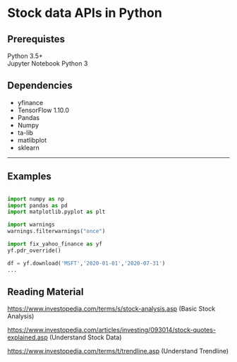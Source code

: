 # Stock data APIs in Python

## Prerequistes
Python 3.5+  
Jupyter Notebook Python 3  

## Dependencies  
* yfinance  
* TensorFlow 1.10.0  
* Pandas  
* Numpy  
* ta-lib  
* matlibplot  
* sklearn    
 
______________________________________________________________________________________________________________________________
## Examples 
```python

import numpy as np
import pandas as pd
import matplotlib.pyplot as plt

import warnings
warnings.filterwarnings("once")

import fix_yahoo_finance as yf
yf.pdr_override()

df = yf.download('MSFT','2020-01-01','2020-07-31')
...
```


## Reading Material
https://www.investopedia.com/terms/s/stock-analysis.asp (Basic Stock Analysis)

https://www.investopedia.com/articles/investing/093014/stock-quotes-explained.asp (Understand Stock Data)

https://www.investopedia.com/terms/t/trendline.asp (Understand Trendline)
